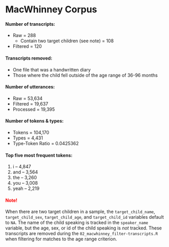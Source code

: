 
# MacWhinney Corpus

#### Number of transcripts:

  - Raw = 288
      - Contain two target children (see note) = 108
  - Filtered = 120

#### Transcripts removed:

  - One file that was a handwritten diary
  - Those where the child fell outside of the age range of 36-96 months

#### Number of utterances:

  - Raw = 53,634
  - Filtered = 19,637
  - Processed = 19,395

#### Number of tokens & types:

  - Tokens = 104,170
  - Types = 4,431
  - Type-Token Ratio = 0.0425362

#### Top five most frequent tokens:

1.  i – 4,847
2.  and – 3,564
3.  the – 3,260
4.  you – 3,008
5.  yeah – 2,219

#### <span style="color:red">Note\!</span>

When there are two target children in a sample, the `target_child_name`,
`target_child_sex`, `target_child_age`, and `target_child_id` variables
default to `NA`. The name of the child speaking is tracked in the
`speaker_name` variable, but the age, sex, or id of the child speaking
is *not* tracked. These transcripts are removed during the
`02_macwhinney_filter-transcripts.R` when filtering for matches to the
age range criterion.
